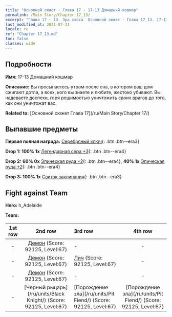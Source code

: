 ```yaml
---
title: "Основной сюжет - Глава 17 - 17-13 Домашний кошмар"
permalink: /Main Story/Chapter 17_13/
excerpt: "Глава 17 - 13. Эра хаоса  Основной сюжет - Глава 17_13. 17-13 Домашний кошмар"
last_modified_at: 2021-07-21
locale: ru
ref: "Chapter 17_13.md"
toc: false
classes: wide
---
```


## Подробности

 **Имя:** 17-13 Домашний кошмар

 **Описание:** Вы просыпаетесь утром после сна, в котором ваш дом сжигают дотла, а всех, кого вы знаете и любите, жестоко убивают. Вы надеваете доспехи, горя решимостью уничтожить своих врагов до того, как они уничтожат вас.

 **Related to:** [Основной сюжет Глава 17](/ru/Main Story/Chapter 17/)

## Выпавшие предметы

 **Первая полная награда:** [Серебряный ключ](/ItemsRU/con_693/){: .btn .btn--era3}

 **Drop 1:** **100% 1x** [Легендарная сера +3](/ItemsRU/mat_57/){: .btn .btn--era4}

 **Drop 2:** **60% 0x** [Эпическая руда +2](/ItemsRU/mat_47/){: .btn .btn--era4}, **40% 1x** [Эпическая руда +2](/ItemsRU/mat_47/){: .btn .btn--era4}

 **Drop 3:** **100% 1x** [Свиток заклинания](/ItemsRU/con_694/){: .btn .btn--era3}


## Fight against Team
 **Hero:** h_Adelaide

 **Team:**


  | 1st row | 2nd row | 3rd row | 4th row |
  |:----:|:----:|:----|:----:|
  | - | [Демон](/ru/units/Demon/) (Score: 92125, Level:67)  | - | - |
  | - | [Демон](/ru/units/Demon/) (Score: 92125, Level:67)  | [Лич](/ru/units/Lich/) (Score: 92125, Level:67)  | - |
  | - | [Демон](/ru/units/Demon/) (Score: 92125, Level:67)  | - | - |
  | - | [Черный рыцарь](/ru/units/Black Knight/) (Score: 92125, Level:67)  | [Порождение зла](/ru/units/Pit Fiend/) (Score: 92125, Level:67)  | [Порождение зла](/ru/units/Pit Fiend/) (Score: 92125, Level:67)  |


